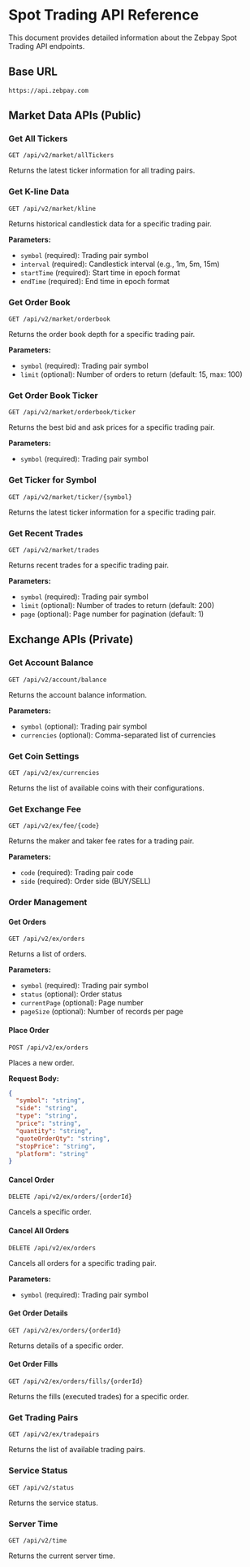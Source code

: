 # Spot Trading API Reference

This document provides detailed information about the Zebpay Spot Trading API endpoints.

## Base URL

```
https://api.zebpay.com
```

## Market Data APIs (Public)

### Get All Tickers
```
GET /api/v2/market/allTickers
```
Returns the latest ticker information for all trading pairs.

### Get K-line Data
```
GET /api/v2/market/kline
```
Returns historical candlestick data for a specific trading pair.

**Parameters:**
- `symbol` (required): Trading pair symbol
- `interval` (required): Candlestick interval (e.g., 1m, 5m, 15m)
- `startTime` (required): Start time in epoch format
- `endTime` (required): End time in epoch format

### Get Order Book
```
GET /api/v2/market/orderbook
```
Returns the order book depth for a specific trading pair.

**Parameters:**
- `symbol` (required): Trading pair symbol
- `limit` (optional): Number of orders to return (default: 15, max: 100)

### Get Order Book Ticker
```
GET /api/v2/market/orderbook/ticker
```
Returns the best bid and ask prices for a specific trading pair.

**Parameters:**
- `symbol` (required): Trading pair symbol

### Get Ticker for Symbol
```
GET /api/v2/market/ticker/{symbol}
```
Returns the latest ticker information for a specific trading pair.

### Get Recent Trades
```
GET /api/v2/market/trades
```
Returns recent trades for a specific trading pair.

**Parameters:**
- `symbol` (required): Trading pair symbol
- `limit` (optional): Number of trades to return (default: 200)
- `page` (optional): Page number for pagination (default: 1)

## Exchange APIs (Private)

### Get Account Balance
```
GET /api/v2/account/balance
```
Returns the account balance information.

**Parameters:**
- `symbol` (optional): Trading pair symbol
- `currencies` (optional): Comma-separated list of currencies

### Get Coin Settings
```
GET /api/v2/ex/currencies
```
Returns the list of available coins with their configurations.

### Get Exchange Fee
```
GET /api/v2/ex/fee/{code}
```
Returns the maker and taker fee rates for a trading pair.

**Parameters:**
- `code` (required): Trading pair code
- `side` (required): Order side (BUY/SELL)

### Order Management

#### Get Orders
```
GET /api/v2/ex/orders
```
Returns a list of orders.

**Parameters:**
- `symbol` (required): Trading pair symbol
- `status` (optional): Order status
- `currentPage` (optional): Page number
- `pageSize` (optional): Number of records per page

#### Place Order
```
POST /api/v2/ex/orders
```
Places a new order.

**Request Body:**
```json
{
  "symbol": "string",
  "side": "string",
  "type": "string",
  "price": "string",
  "quantity": "string",
  "quoteOrderQty": "string",
  "stopPrice": "string",
  "platform": "string"
}
```

#### Cancel Order
```
DELETE /api/v2/ex/orders/{orderId}
```
Cancels a specific order.

#### Cancel All Orders
```
DELETE /api/v2/ex/orders
```
Cancels all orders for a specific trading pair.

**Parameters:**
- `symbol` (required): Trading pair symbol

#### Get Order Details
```
GET /api/v2/ex/orders/{orderId}
```
Returns details of a specific order.

#### Get Order Fills
```
GET /api/v2/ex/orders/fills/{orderId}
```
Returns the fills (executed trades) for a specific order.

### Get Trading Pairs
```
GET /api/v2/ex/tradepairs
```
Returns the list of available trading pairs.

### Service Status
```
GET /api/v2/status
```
Returns the service status.

### Server Time
```
GET /api/v2/time
```
Returns the current server time. 